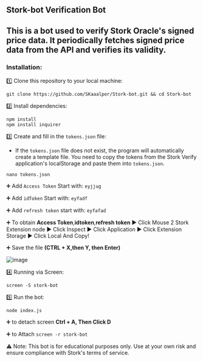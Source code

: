

## Stork-bot Verification Bot

## This is a bot used to verify Stork Oracle's signed price data. It periodically fetches signed price data from the API and verifies its validity.

### Installation:

1️⃣  Clone this repository to your local machine:
```
git clone https://github.com/SKaaalper/Stork-bot.git && cd Stork-bot
```

2️⃣ Install dependencies:
```
npm install
npm install inquirer
```
3️⃣  Create and fill in the `tokens.json` file:
- If the `tokens.json` file does not exist, the program will automatically create a template file. You need to copy the tokens from the Stork Verify application's localStorage and paste them into `tokens.json`.
```
nano tokens.json
```
 ➕ Add `Access Token` Start with: `eyjjug`
 
 ➕ Add `idToken` Start with: `eyfadf`
 
 ➕ Add `refresh token` start with: `eyfafad`
 
 ➕ To obtain **Access Token**,**idtoken**,**refresh token** ▶️ Click Mouse 2 Stork Extension node ▶️ Click Inspect ▶️ Click Application ▶️ Click Extension Storage ▶️ Click Local And Copy!
 
 ➕ Save the file **(CTRL + X,then Y, then Enter)**

![image](https://github.com/user-attachments/assets/0351ab1a-9f1d-472b-ad76-6354b21bd85a)

4️⃣ Running via Screen:
```
screen -S stork-bot
```

5️⃣ Run the bot:
```
node index.js
```
➕ to detach screen **Ctrl + A, Then Click D**

➕ to Attach `screen -r stork-bot`


⚠️ Note:
This bot is for educational purposes only. Use at your own risk and ensure compliance with Stork's terms of service.
